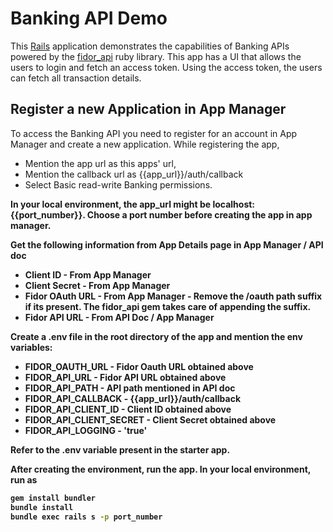# Banking API Demo

This [Rails](http://rubyonrails.org) application demonstrates the capabilities of Banking APIs powered by the [fidor_api](https://github.com/Fidor-FZCO/fidor_api) ruby library.
This app has a UI that allows the users to login and fetch an access token. Using the access token, the users can fetch all transaction details.

## Register a new Application in App Manager

To access the Banking API you need to register for an account in App Manager and create a new application. While registering the app, 
* Mention the app url as this apps' url,
* Mention the callback url as {{app_url}}/auth/callback
* Select Basic read-write Banking permissions.

<b> In your local environment, the app_url might be localhost:{{port_number}}. Choose a port number before creating the app in app manager. <b>

Get the following information from App Details page in App Manager / API doc
* Client ID - From App Manager
* Client Secret - From App Manager
* Fidor OAuth URL - From App Manager - Remove the /oauth path suffix if its present. The fidor_api gem takes care of appending the suffix.
* Fidor API URL - From API Doc / App Manager


Create a .env file in the root directory of the app and mention the env variables:
* FIDOR_OAUTH_URL -  Fidor Oauth URL obtained above
* FIDOR_API_URL - Fidor API URL obtained above
* FIDOR_API_PATH - API path mentioned in API doc
* FIDOR_API_CALLBACK - {{app_url}}/auth/callback
* FIDOR_API_CLIENT_ID - Client ID obtained above
* FIDOR_API_CLIENT_SECRET - Client Secret obtained above
* FIDOR_API_LOGGING - 'true'

<b> Refer to the .env variable present in the starter app. </b>

After creating the environment, run the app. In your local environment, run as <br>
```sh
gem install bundler
bundle install
bundle exec rails s -p port_number
```
